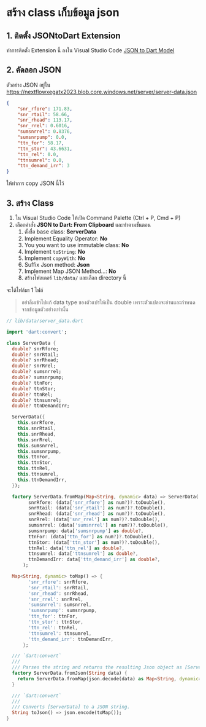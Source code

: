 # สร้าง class เก็บข้อมูล json

## 1. ติดตั้ง JSONtoDart Extension 

ทำการติดตั้ง Extension นี้ ลงใน Visual Studio Code [JSON to Dart Model](https://marketplace.visualstudio.com/items?itemName=hirantha.json-to-dart)

## 2. คัดลอก JSON 

ตัวอย่าง JSON อยู่ใน https://nextflowxegatx2023.blob.core.windows.net/server/server-data.json

```json 
{
    "snr_rfore": 171.83,
    "snr_rtail": 58.66,
	"snr_rhead": 113.17,
    "snr_rrel": 0.6016,
	"sumsnrrel": 0.8376,
	"sumsnrpump": 0.0,
    "ttn_for": 58.17,
    "ttn_stor": 43.6631,
    "ttn_rel": 0.0,
    "ttnsumrel": 0.0,
    "ttn_demand_irr": 3
}
```

ให้ทำการ copy JSON นี้ไว้

## 3. สร้าง Class 

1. ใน Visual Studio Code ให้เปิด Command Palette (Ctrl + P, Cmd + P) 
2. เลือกคำสั่ง **JSON to Dart: From Clipboard** และทำตามขั้นตอน
   1. ตั้งชื่อ base class: **ServerData**
   2. Implement Equality Operator: **No**
   3. You you want to use immutable class: **No**
   4. Implement `toString`: **No**
   5. Implement `copyWith`: **No**
   6. Suffix Json method: **Json**
   7. Implement Map JSON Method...: **No**
   8. สร้างโฟลเดอร์ `lib/data/` และเลือก directory นี้

จะได้ไฟล์มา 1 ไฟล์ 

> อย่าลืมเข้าไปแก้ data type ของตัวแปรให้เป็น double เพราะตัวแปลงจะอ่านและกำหนดจากข้อมูลตัวอย่างเท่านั้น 

```dart 
// lib/data/server_data.dart

import 'dart:convert';

class ServerData {
  double? snrRfore;
  double? snrRtail;
  double? snrRhead;
  double? snrRrel;
  double? sumsnrrel;
  double? sumsnrpump;
  double? ttnFor;
  double? ttnStor;
  double? ttnRel;
  double? ttnsumrel;
  double? ttnDemandIrr;

  ServerData({
    this.snrRfore,
    this.snrRtail,
    this.snrRhead,
    this.snrRrel,
    this.sumsnrrel,
    this.sumsnrpump,
    this.ttnFor,
    this.ttnStor,
    this.ttnRel,
    this.ttnsumrel,
    this.ttnDemandIrr,
  });

  factory ServerData.fromMap(Map<String, dynamic> data) => ServerData(
        snrRfore: (data['snr_rfore'] as num?)?.toDouble(),
        snrRtail: (data['snr_rtail'] as num?)?.toDouble(),
        snrRhead: (data['snr_rhead'] as num?)?.toDouble(),
        snrRrel: (data['snr_rrel'] as num?)?.toDouble(),
        sumsnrrel: (data['sumsnrrel'] as num?)?.toDouble(),
        sumsnrpump: data['sumsnrpump'] as double?,
        ttnFor: (data['ttn_for'] as num?)?.toDouble(),
        ttnStor: (data['ttn_stor'] as num?)?.toDouble(),
        ttnRel: data['ttn_rel'] as double?,
        ttnsumrel: data['ttnsumrel'] as double?,
        ttnDemandIrr: data['ttn_demand_irr'] as double?,
      );

  Map<String, dynamic> toMap() => {
        'snr_rfore': snrRfore,
        'snr_rtail': snrRtail,
        'snr_rhead': snrRhead,
        'snr_rrel': snrRrel,
        'sumsnrrel': sumsnrrel,
        'sumsnrpump': sumsnrpump,
        'ttn_for': ttnFor,
        'ttn_stor': ttnStor,
        'ttn_rel': ttnRel,
        'ttnsumrel': ttnsumrel,
        'ttn_demand_irr': ttnDemandIrr,
      };

  /// `dart:convert`
  ///
  /// Parses the string and returns the resulting Json object as [ServerData].
  factory ServerData.fromJson(String data) {
    return ServerData.fromMap(json.decode(data) as Map<String, dynamic>);
  }

  /// `dart:convert`
  ///
  /// Converts [ServerData] to a JSON string.
  String toJson() => json.encode(toMap());
}

```